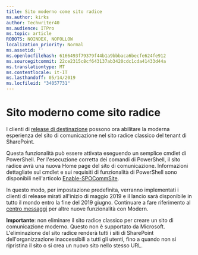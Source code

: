 ```yaml
---
title: Sito moderno come sito radice
ms.author: kirks
author: Techwriter40
ms.audience: ITPro
ms.topic: article
ROBOTS: NOINDEX, NOFOLLOW
localization_priority: Normal
ms.assetid: ''
ms.openlocfilehash: 6166493f79379f44b1a9bbbaca6becfe624fe912
ms.sourcegitcommit: 22ce2315c8cf643137ab3420cdc1cda41433d44a
ms.translationtype: MT
ms.contentlocale: it-IT
ms.lasthandoff: 05/14/2019
ms.locfileid: "34057731"
---
```

# <a name="modern-site-as-root-site"></a>Sito moderno come sito radice

I clienti di [release di destinazione](https://docs.microsoft.com/en-us/office365/admin/manage/release-options-in-office-365?view=o365-worldwide) possono ora abilitare la moderna esperienza del sito di comunicazione nel sito radice classico del tenant di SharePoint.

Questa funzionalità può essere attivata eseguendo un semplice cmdlet di PowerShell. Per l'esecuzione corretta dei comandi di PowerShell, il sito radice avrà una nuova Home page del sito di comunicazione. Informazioni dettagliate sul cmdlet e sui requisiti di funzionalità di PowerShell sono disponibili nell'articolo [Enable-SPOCommSite](https://docs.microsoft.com/en-us/powershell/module/sharepoint-online/Enable-SPOCommSite?view=sharepoint-ps). 

In questo modo, per impostazione predefinita, verranno implementati i clienti di release mirati all'inizio di maggio 2019 e il lancio sarà disponibile in tutto il mondo entro la fine del 2019 giugno. Continuare a fare riferimento al [centro messaggi](https://admin.microsoft.com/AdminPortal/Home#/MessageCenter) per altre nuove funzionalità con Modern. 

**Importante**: non eliminare il sito radice classico per creare un sito di comunicazione moderno. Questo non è supportato da Microsoft. L'eliminazione del sito radice renderà tutti i siti di SharePoint dell'organizzazione inaccessibili a tutti gli utenti, fino a quando non si ripristina il sito o si crea un nuovo sito nello stesso URL. 
 
 
